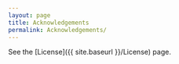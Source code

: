```yaml
---
layout: page
title: Acknowledgements
permalink: Acknowledgements/
---
```


See the [License]({{ site.baseurl }}/License) page.